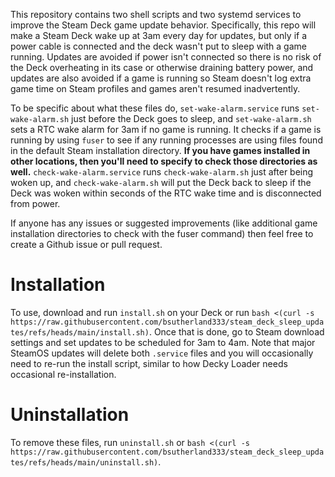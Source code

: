 This repository contains two shell scripts and two systemd services to improve the Steam Deck game update behavior. Specifically, this repo will make a Steam Deck wake up at 3am every day for updates, but only if a power cable is connected and the deck wasn't put to sleep with a game running. Updates are avoided if power isn't connected so there is no risk of the Deck overheating in its case or otherwise draining battery power, and updates are also avoided if a game is running so Steam doesn't log extra game time on Steam profiles and games aren't resumed inadvertently.

To be specific about what these files do, `set-wake-alarm.service` runs `set-wake-alarm.sh` just before the Deck goes to sleep, and `set-wake-alarm.sh` sets a RTC wake alarm for 3am if no game is running. It checks if a game is running by using `fuser` to see if any running processes are using files found in the default Steam installation directory. **If you have games installed in other locations, then you'll need to specify to check those directories as well.** `check-wake-alarm.service` runs `check-wake-alarm.sh` just after being woken up, and `check-wake-alarm.sh` will put the Deck back to sleep if the Deck was woken within seconds of the RTC wake time and is disconnected from power.

If anyone has any issues or suggested improvements (like additional game installation directories to check with the fuser command) then feel free to create a Github issue or pull request.

# Installation

To use, download and run `install.sh` on your Deck or run `bash <(curl -s https://raw.githubusercontent.com/bsutherland333/steam_deck_sleep_updates/refs/heads/main/install.sh)`. Once that is done, go to Steam download settings and set updates to be scheduled for 3am to 4am. Note that major SteamOS updates will delete both `.service` files and you will occasionally need to re-run the install script, similar to how Decky Loader needs occasional re-installation.

# Uninstallation

To remove these files, run `uninstall.sh` or `bash <(curl -s https://raw.githubusercontent.com/bsutherland333/steam_deck_sleep_updates/refs/heads/main/uninstall.sh)`.

